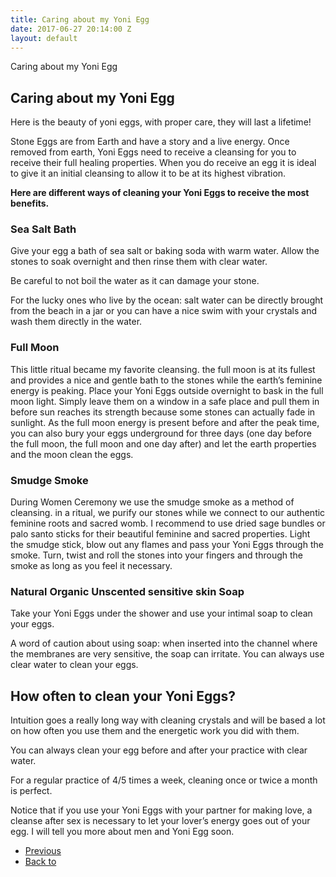 ```yaml
---
title: Caring about my Yoni Egg
date: 2017-06-27 20:14:00 Z
layout: default
---
```


<section id="home" class="module-hero module-parallax module-fade module-full-height bg-dark-50" data-background="{{ site.baseurl }}{% link /assets/images2/30.jpg %}">

  <div class="hs-caption container">
    <div class="caption-content">
      <div class="hs-title-size-3 font-alt m-b-20">
      Caring about my Yoni Egg
      </div>
    </div>
  </div>

</section >

<div class="wrapper">
<div class="container-fluid">

<div class="row relative">

<div class="col-sm-12 col-md-12">

<section id="bless" markdown="1">



# Caring about my Yoni Egg

Here is the beauty of yoni eggs, with proper care, they will last a lifetime!

Stone Eggs are from Earth and have a story and a live energy. Once removed from earth, Yoni Eggs need to receive a cleansing for you to receive their full healing properties.
When you do receive an egg it is ideal to give it an initial cleansing to allow it to be at its highest vibration.

**Here are different ways of cleaning your Yoni Eggs to receive the most benefits.**

### Sea Salt Bath
Give your egg a bath of sea salt or baking soda with warm water.
Allow the stones to soak overnight and then rinse them with clear water.

<span class="pink-font">
Be careful to not boil the water as it can damage your stone.
</span>

For the lucky ones who live by the ocean: salt water can be directly brought from the beach in a jar or you can have a nice swim with your crystals and wash them directly in the water.

### Full Moon
This little ritual became my favorite cleansing.
the full moon is at its fullest and provides a nice and gentle bath to the stones while the earth’s feminine energy is peaking.
Place your Yoni Eggs outside overnight to bask in the full moon light. Simply leave them on a window in a safe place and pull them in before sun reaches its strength because some stones can actually fade in sunlight.
As the full moon energy is present before and after the peak time, you can also bury your eggs underground for three days (one day before the full moon, the full moon and one day after) and let the earth properties and the moon clean the eggs.

### Smudge Smoke
During Women Ceremony we use the smudge smoke as a method of cleansing. in a ritual, we purify our stones  while we connect to our authentic feminine roots and sacred womb.
I recommend to use dried sage bundles or palo santo sticks for their beautiful feminine and sacred properties.
Light the smudge stick, blow out any flames and pass your Yoni Eggs through the smoke. Turn, twist and roll the stones into your fingers and through the smoke as long as you feel it necessary.

### Natural Organic Unscented sensitive skin Soap
Take your Yoni Eggs under the shower and use your intimal soap to clean your eggs.

<span class="pink-font">
A word of caution about using soap: when inserted into the channel where the membranes are very sensitive, the soap can irritate. You can always use clear water to clean your eggs.
</span>

## How often to clean your Yoni Eggs?

Intuition goes a really long way with cleaning crystals and will be based a lot on how often you use them and the energetic work you did with them.

You can always clean your egg before and after your practice with clear water.

For a regular practice of 4/5 times a week, cleaning once or twice a month is perfect.

Notice that if you use your Yoni Eggs with your partner for making love, a cleanse after sex is necessary to let your lover’s energy goes out of your egg.
I will tell you more about men and Yoni Egg soon.

<ul class="pager">
				   <li class="previous"><a href="{{ site.baseurl }}{% link choose-my-first-yoni-egg.markdown %}">Previous</a></li>
			     <li class="next"><a href="{{ site.baseurl }}{% link yoni-eggs-blessing.markdown %}">Back to</a></li>
</ul>

</section>

</div>
</div>
</div>
</div>
